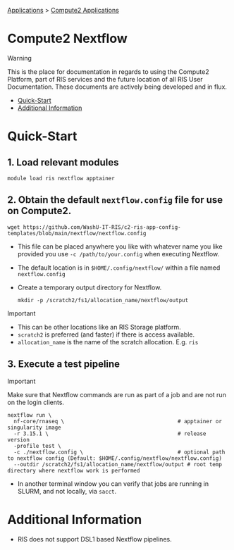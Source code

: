 
[Applications](../../Applications.md) > [Compute2 Applications](https://washu.atlassian.net/wiki/spaces/RUD/pages/2087747658/Compute2+Applications)

# Compute2 Nextflow

> [!WARNING]
> This is the place for documentation in regards to using the Compute2 Platform, part of RIS services and the future location of all RIS User Documentation. These documents are actively being developed and in flux.

- [Quick-Start](#quick-start)
- [Additional Information](#additional-information)

# Quick-Start

## 1. Load relevant modules

```
module load ris nextflow apptainer
```

## 2. Obtain the default `nextflow.config` file for use on Compute2.

```
wget https://github.com/WashU-IT-RIS/c2-ris-app-config-templates/blob/main/nextflow/nextflow.config
```

- This file can be placed anywhere you like with whatever name you like provided you use `-c /path/to/your.config` when executing Nextflow.
- The default location is in `$HOME/.config/nextflow/` within a file named `nextflow.config`
- Create a temporary output directory for Nextflow.

  ```
  mkdir -p /scratch2/fs1/allocation_name/nextflow/output
  ```

> [!IMPORTANT]
> - This can be other locations like an RIS Storage platform.
> - `scratch2` is preferred (and faster) if there is access available.
> - `allocation_name` is the name of the scratch allocation. E.g. `ris`

## 3. Execute a test pipeline

> [!IMPORTANT]
> Make sure that Nextflow commands are run as part of a job and are not run on the login clients.

```
nextflow run \
  nf-core/rnaseq \                                    # apptainer or singularity image
  -r 3.15.1 \                                         # release version
  -profile test \
  -c ./nextflow.config \                              # optional path to nextflow config (Default: $HOME/.config/nextflow/nextflow.config) 
  --outdir /scratch2/fs1/allocation_name/nextflow/output # root temp directory where nextflow work is performed
```

- In another terminal window you can verify that jobs are running in SLURM, and not locally, via `sacct`.

# Additional Information

- RIS does not support DSL1 based Nextflow pipelines.
